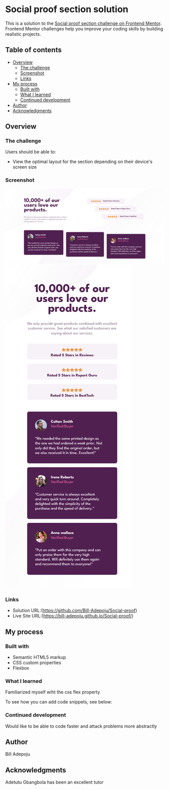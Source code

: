 # Social proof section solution

This is a solution to the [Social proof section challenge on Frontend Mentor](https://www.frontendmentor.io/challenges/social-proof-section-6e0qTv_bA). Frontend Mentor challenges help you improve your coding skills by building realistic projects. 

## Table of contents

- [Overview](#overview)
  - [The challenge](#the-challenge)
  - [Screenshot](#screenshot)
  - [Links](#links)
- [My process](#my-process)
  - [Built with](#built-with)
  - [What I learned](#what-i-learned)
  - [Continued development](#continued-development)
- [Author](#author)
- [Acknowledgments](#acknowledgments)


## Overview

### The challenge

Users should be able to:

- View the optimal layout for the section depending on their device's screen size

### Screenshot

![](./images/Screenshot-desktop.png)
![](./images/Screenshot-mobile.png)

### Links

- Solution URL:(https://github.com/Bill-Adepoju/Social-proof)
- Live Site URL:(https://bill-adepoju.github.io/Social-proof/)

## My process

### Built with

- Semantic HTML5 markup
- CSS custom properties
- Flexbox

### What I learned

Familiarized myself wiht the css flex property

To see how you can add code snippets, see below:



### Continued development

Would like to be able to code faster and attack problems more abstractly


## Author

Bill Adepoju


## Acknowledgments

Adetutu Gbangbola has been an excellent tutor
